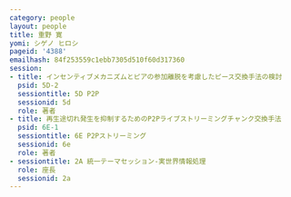 ```yaml
---
category: people
layout: people
title: 重野 寛
yomi: シゲノ ヒロシ
pageid: '4388'
emailhash: 84f253559c1ebb7305d510f60d317360
session:
- title: インセンティブメカニズムとピアの参加離脱を考慮したピース交換手法の検討
  psid: 5D-2
  sessiontitle: 5D P2P
  sessionid: 5d
  role: 著者
- title: 再生途切れ発生を抑制するためのP2Pライブストリーミングチャンク交換手法
  psid: 6E-1
  sessiontitle: 6E P2Pストリーミング
  sessionid: 6e
  role: 著者
- sessiontitle: 2A 統一テーマセッション-実世界情報処理
  role: 座長
  sessionid: 2a
---
```

